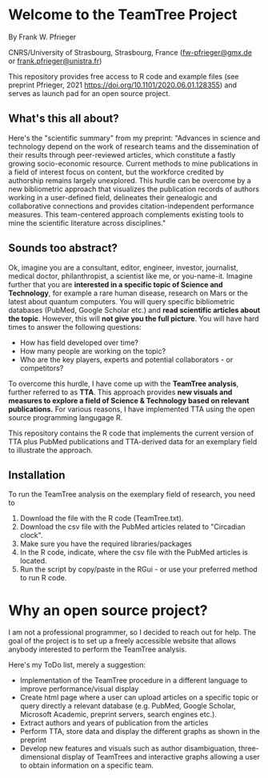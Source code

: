 # Welcome to the TeamTree Project

By Frank W. Pfrieger

CNRS/University of Strasbourg, Strasbourg, France
(fw-pfrieger@gmx.de or frank.pfrieger@unistra.fr)

This repository provides free access to R code and example files (see preprint Pfrieger, 2021 https://doi.org/10.1101/2020.06.01.128355) and serves as launch pad for an open source project.

## What's this all about?
Here's the "scientific summary" from my preprint:
"Advances in science and technology depend on the work of research teams and the dissemination of their results through peer-reviewed articles, which constitute a fastly growing socio-economic resource.
Current methods to mine publications in a field of interest focus on content, but the workforce credited by authorship remains largely unexplored.
This hurdle can be overcome by a new bibliometric approach that visualizes the publication records of authors working in a user-defined field, delineates their genealogic and collaborative connections and provides citation-independent performance measures.
This team-centered approach complements existing tools to mine the scientific literature across disciplines."

## Sounds too abstract?
Ok, imagine you are a consultant, editor, engineer, investor, journalist, medical doctor, philanthropist, a scientist like me, or you-name-it.
Imagine further that you are **interested in a specific topic of Science and Technology**, for example a rare human disease, research on Mars or the latest about quantum computers.
You will query specific bibliometric databases (PubMed, Google Scholar etc.) and **read scientific articles about the topic**.
However, this will **not give you the full picture**. You will have hard times to answer the following questions:
- How has field developed over time?
- How many people are working on the topic?
- Who are the key players, experts and potential collaborators - or competitors?

To overcome this hurdle, I have come up with the **TeamTree analysis**, further referred to as **TTA**.
This approach provides **new visuals and measures to explore a field of Science & Technology based on relevant publications.**
For various reasons, I have implemented TTA using the open source programming langugage R.

This repository contains the R code that implements the current version of TTA plus PubMed publications and TTA-derived data for an exemplary field to illustrate the approach.

## Installation
To run the TeamTree analysis on the exemplary field of research, you need to
1. Download the file with the R code (TeamTree.txt).
2. Download the csv file with the PubMed articles related to "Circadian clock".
3. Make sure you have the required libraries/packages
4. In the R code, indicate, where the csv file with the PubMed articles is located.
5. Run the script by copy/paste in the RGui - or use your preferred method to run R code.

# Why an open source project?
I am not a professional programmer, so I decided to reach out for help. The goal of the project is to set up a freely accessible website that allows anybody interested to perform the TeamTree analysis.

Here's my ToDo list, merely a suggestion:
- Implementation of the TeamTree procedure in a different language to improve performance/visual display
- Create html page where a user can upload articles on a specific topic or query directly a relevant database (e.g. PubMed, Google Scholar, Microsoft Academic, preprint servers, search engines etc.).
- Extract authors and years of publication from the articles
- Perform TTA, store data and display the different graphs as shown in the preprint
- Develop new features and visuals such as author disambiguation, three-dimensional display of TeamTrees and interactive graphs allowing a user to obtain information on a specific team.
